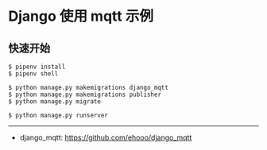 # Django 使用 mqtt 示例


## 快速开始

    $ pipenv install
    $ pipenv shell

    $ python manage.py makemigrations django_mqtt
    $ python manage.py makemigrations publisher
    $ python manage.py migrate

    $ python manage.py runserver

---

- django_mqtt: https://github.com/ehooo/django_mqtt
